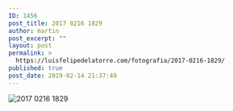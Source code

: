 ```yaml
---
ID: 1456
post_title: 2017 0216 1829
author: martin
post_excerpt: ""
layout: post
permalink: >
  https://luisfelipedelatorre.com/fotografia/2017-0216-1829/
published: true
post_date: 2019-02-14 21:37:49
---
```

<p><img src="https://luisfelipedelatorre.com/wp-content/uploads/2019/02/2017-0216-1829-1024x678.jpg" alt="2017 0216 1829"/></p>